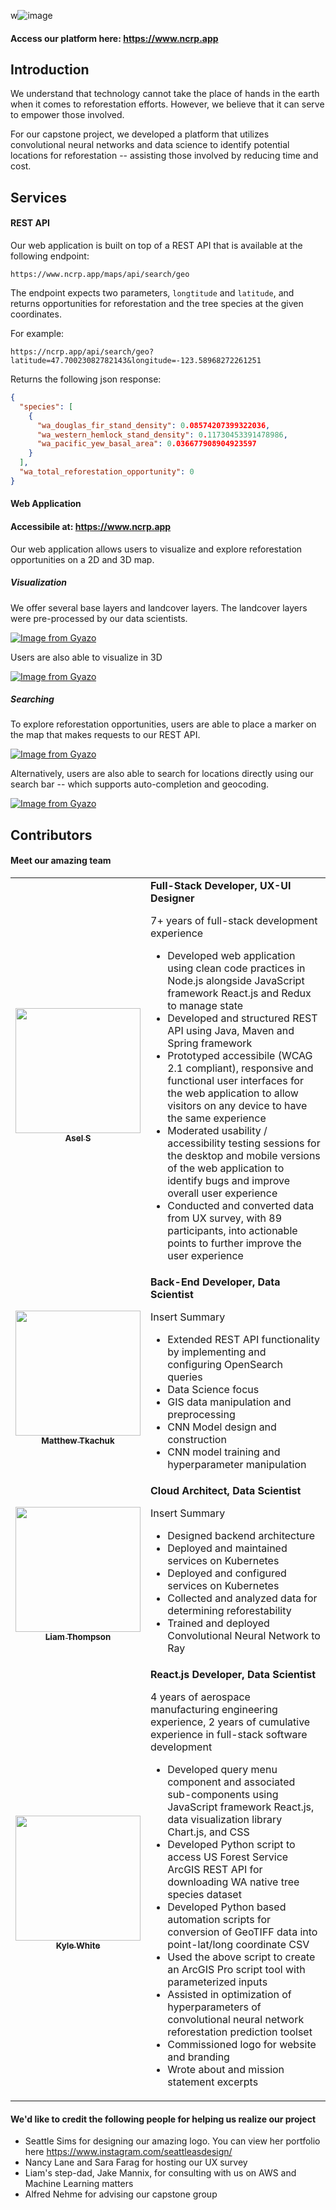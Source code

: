w![image](https://user-images.githubusercontent.com/28933557/173164536-108700d4-1676-48b0-9f01-20217052de0c.png)

#### Access our platform here: https://www.ncrp.app
## Introduction
We understand that technology cannot take the place of hands in the earth when it comes to reforestation efforts. However, we believe that it can serve to empower those involved.

For our capstone project, we developed a platform that utilizes convolutional neural networks and data science to identify potential locations for reforestation -- assisting those involved by reducing time and cost.

## Services

#### REST API

Our web application is built on top of a REST API that is available at the following endpoint:

``https://www.ncrp.app/maps/api/search/geo``

The endpoint expects two parameters, `longtitude` and `latitude`, and returns opportunities for reforestation and the tree species at the given coordinates.

For example:

`https://ncrp.app/api/search/geo?latitude=47.70023082782143&longitude=-123.58968272261251`

Returns the following json response:

```json
{
  "species": [
    {
      "wa_douglas_fir_stand_density": 0.08574207399322036,
      "wa_western_hemlock_stand_density": 0.11730453391478986,
      "wa_pacific_yew_basal_area": 0.036677908904923597
    }
  ],
  "wa_total_reforestation_opportunity": 0
}
```

#### Web Application

#### Accessibile at: https://www.ncrp.app

Our web application allows users to visualize and explore reforestation opportunities on a 2D and 3D map.

##### Visualization

We offer several base layers and landcover layers. The landcover layers were pre-processed by our data scientists.

[![Image from Gyazo](https://i.gyazo.com/faa03a908e2a921e610440f30806c627.gif)](https://gyazo.com/faa03a908e2a921e610440f30806c627)

Users are also able to visualize in 3D

[![Image from Gyazo](https://i.gyazo.com/f1d3198afabfd7fea25e6760ac7fe533.gif)](https://gyazo.com/f1d3198afabfd7fea25e6760ac7fe533)

##### Searching

To explore reforestation opportunities, users are able to place a marker on the map that makes requests to our REST API.

[![Image from Gyazo](https://i.gyazo.com/8a2407812f64d169c343a4e5d29c82b9.gif)](https://gyazo.com/8a2407812f64d169c343a4e5d29c82b9)

Alternatively, users are also able to search for locations directly using our search bar -- which supports auto-completion and geocoding.

[![Image from Gyazo](https://i.gyazo.com/7923e4f043e24df566ccef0edcdc4839.gif)](https://gyazo.com/7923e4f043e24df566ccef0edcdc4839)

## Contributors

#### Meet our amazing team

<table>
  <tr>
    <td align="center"><a href="https://github.com/asathkumara"><img src="https://avatars.githubusercontent.com/u/28933557?v=4?s=100" width="200px;" alt=""/><br /><sub><b>Asel S</b></sub></a><br />
    <td>
      <strong>Full-Stack Developer, UX-UI Designer</strong></br>
      <p>7+ years of full-stack development experience</p>
      <ul>
       <li>Developed web application using clean code practices in Node.js alongside JavaScript framework React.js and Redux to manage state</li>
        <li>Developed and structured REST API using Java, Maven and Spring framework</li>
        <li>Prototyped accessibile (WCAG 2.1 compliant), responsive and functional user interfaces for the web application to allow visitors on any device to have the same experience</li> 
        <li>Moderated usability / accessibility testing sessions for the desktop and mobile versions of the web application to identify bugs and improve overall user experience</li>
        <li>Conducted and converted data from UX survey, with 89 participants, into actionable points to further improve the user experience</li>
      </ul>
    </td>
  </tr>

  <tr>
    <td align="center"><a href="https://github.com/quicktkachuk"><img src="https://avatars.githubusercontent.com/u/59972585?v=4" width="200px;" alt=""/><br /><sub><b>Matthew Tkachuk</b></sub></a><br />
    <td>
      <strong>Back-End Developer, Data Scientist</strong></br>
      <p>Insert Summary</p>
      <ul>
        <li>Extended REST API functionality by implementing and configuring OpenSearch queries</li>
        <li>Data Science focus</li>
        <li>GIS data manipulation and preprocessing</li>
        <li>CNN Model design and construction</li>
        <li>CNN model training and hyperparameter manipulation</li>
      </ul>
    </td>
  </tr>

  <tr>
    <td align="center"><a href="https://github.com/liamstar97"><img src="https://avatars.githubusercontent.com/u/6600480?v=4" width="200px;" alt=""/><br /><sub><b>Liam Thompson</b></sub></a><br />
    <td>
      <strong>Cloud Architect, Data Scientist</strong></br>
      <p>Insert Summary</p>
      <ul>
        <li>Designed backend architecture</li>
        <li>Deployed and maintained services on Kubernetes</li>
        <li>Deployed and configured services on Kubernetes</li>
        <li>Collected and analyzed data for determining reforestability</li>
        <li>Trained and deployed Convolutional Neural Network to Ray</li>
      </ul>
    </td>
  </tr>

  <tr>
    <td align="center"><a href="https://github.com/kylewhite0225"><img src="https://avatars.githubusercontent.com/u/66845776?v=4" width="200px;" alt=""/><br /><sub><b>Kyle White</b></sub></a><br />
    <td>
      <strong>React.js Developer, Data Scientist</strong></br>
      <p>4 years of aerospace manufacturing engineering experience, 
      2 years of cumulative experience in full-stack software development</p>
      <ul>
        <li>Developed query menu component and associated sub-components using JavaScript framework React.js, data visualization library Chart.js, and CSS</li>
        <li>Developed Python script to access US Forest Service ArcGIS REST API for downloading WA native tree species dataset</lI>
        <li>Developed Python based automation scripts for conversion of GeoTIFF data into point-lat/long coordinate CSV</li>
        <li>Used the above script to create an ArcGIS Pro script tool with parameterized inputs</li>
        <li>Assisted in optimization of hyperparameters of convolutional neural network reforestation prediction toolset</li>
        <li>Commissioned logo for website and branding</li>
        <li>Wrote about and mission statement excerpts</li>
      </ul>
    </td>
  </tr>
</table>


#### We'd like to credit the following people for helping us realize our project

<ul>
    <li>Seattle Sims for designing our amazing logo. You can view her portfolio here <a href="https://www.instagram.com/seattleasdesign/" target="_blank">https://www.instagram.com/seattleasdesign/</a></li>
    <li>Nancy Lane and Sara Farag for hosting our UX survey</li>
    <li>Liam's step-dad, Jake Mannix, for consulting with us on AWS and Machine Learning matters</li>
    <li>Alfred Nehme for advising our capstone group</li>
</ul>
